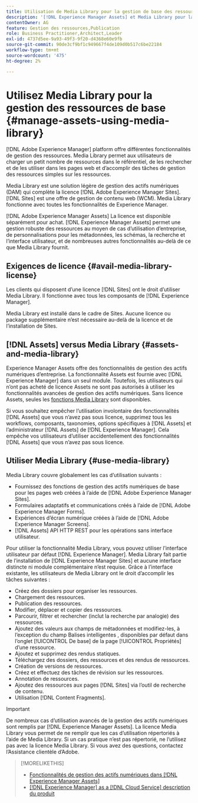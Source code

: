 ```yaml
---
title: Utilisation de Media Library pour la gestion de base des ressources numériques
description: '[!DNL Experience Manager Assets] et Media Library pour la gestion des ressources.'
contentOwner: AG
feature: Gestion des ressources,Publication
role: Business Practitioner,Architect,Leader
exl-id: 4737d5ee-9a93-49f3-9f20-d4368e60e9fb
source-git-commit: 90de3cf9bf1c949667f4de109d0b517c6be22184
workflow-type: tm+mt
source-wordcount: '475'
ht-degree: 2%

---
```


<!--

Define Media Lib
Define req for it
Define use cases
Define what is not included

-->

# Utilisez Media Library pour la gestion des ressources de base {#manage-assets-using-media-library}

[!DNL Adobe Experience Manager] platform offre différentes fonctionnalités de gestion des ressources. Media Library permet aux utilisateurs de charger un petit nombre de ressources dans le référentiel, de les rechercher et de les utiliser dans les pages web et d’accomplir des tâches de gestion des ressources simples sur les ressources.

Media Library est une solution légère de gestion des actifs numériques (DAM) qui complète la licence [!DNL Adobe Experience Manager Sites]. [!DNL Sites] est une offre de gestion de contenu web (WCM). Media Library fonctionne avec toutes les fonctionnalités de Experience Manager.

[!DNL Adobe Experience Manager Assets] La licence est disponible séparément pour achat. [!DNL Experience Manager Assets] permet une gestion robuste des ressources au moyen de cas d’utilisation d’entreprise, de personnalisations pour les métadonnées, les schémas, la recherche et l’interface utilisateur, et de nombreuses autres fonctionnalités au-delà de ce que Media Library fournit.

## Exigences de licence {#avail-media-library-license}

Les clients qui disposent d’une licence [!DNL Sites] ont le droit d’utiliser Media Library. Il fonctionne avec tous les composants de [!DNL Experience Manager].

Media Library est installé dans le cadre de Sites. Aucune licence ou package supplémentaire n’est nécessaire au-delà de la licence et de l’installation de Sites.

## [!DNL Assets] versus Media Library  {#assets-and-media-library}

Experience Manager Assets offre des fonctionnalités de gestion des actifs numériques d’entreprise. La fonctionnalité Assets est fournie avec [!DNL Experience Manager] dans un seul module. Toutefois, les utilisateurs qui n’ont pas acheté de licence Assets ne sont pas autorisés à utiliser les fonctionnalités avancées de gestion des actifs numériques. Sans licence Assets, seules les [fonctions Media Library](#use-media-library) sont disponibles.

Si vous souhaitez empêcher l’utilisation involontaire des fonctionnalités [!DNL Assets] que vous n’avez pas sous licence, supprimez tous les workflows, composants, taxonomies, options spécifiques à [!DNL Assets] et l’administrateur [!DNL Assets] de [!DNL Experience Manager]. Cela empêche vos utilisateurs d’utiliser accidentellement des fonctionnalités [!DNL Assets] que vous n’avez pas sous licence.

## Utiliser Media Library {#use-media-library}

Media Library couvre globalement les cas d’utilisation suivants :

* Fournissez des fonctions de gestion des actifs numériques de base pour les pages web créées à l’aide de [!DNL Adobe Experience Manager Sites].
* Formulaires adaptatifs et communications créés à l’aide de [!DNL Adobe Experience Manager Forms].
* Expériences d’écran numérique créées à l’aide de [!DNL Adobe Experience Manager Screens].
* [!DNL Assets] API HTTP REST pour les opérations sans interface utilisateur.

<!-- TBD: Remove this after confirmation. May need to merge this list with the list provided by PMs.

* Basic metadata properties
* Tag management
* Version control
* Static renditions
* Projects, tasks, workflow authoring
* Activity stream (timeline)
* Query Builder (API)
* Marketing Cloud integration
* User interface customization and extension
* Comments and annotation
-->

Pour utiliser la fonctionnalité Media Library, vous pouvez utiliser l’interface utilisateur par défaut [!DNL Experience Manager]. Media Library fait partie de l’installation de [!DNL Experience Manager Sites] et aucune interface distincte ni module complémentaire n’est requise. Grâce à l’interface existante, les utilisateurs de Media Library ont le droit d’accomplir les tâches suivantes :

* Créez des dossiers pour organiser les ressources.
* Chargement des ressources.
* Publication des ressources.
* Modifier, déplacer et copier des ressources.
* Parcourir, filtrer et rechercher (inclut la recherche par analogie) des ressources.
* Ajoutez des valeurs aux champs de métadonnées et modifiez-les, à l’exception du champ Balises intelligentes , disponibles par défaut dans l’onglet [!UICONTROL De base] de la page [!UICONTROL Propriétés] d’une ressource.
* Ajoutez et supprimez des rendus statiques.
* Téléchargez des dossiers, des ressources et des rendus de ressources.
* Création de versions de ressources.
* Créez et effectuez des tâches de révision sur les ressources.
* Annotation de ressources.
* Ajoutez des ressources aux pages [!DNL Sites] via l’outil de recherche de contenu.
* Utilisation [!DNL Content Fragments].

<!-- TBD: Define exactly which basic Assets workflow are available for use with Media Library?
-->

>[!IMPORTANT]
>
>De nombreux cas d’utilisation avancés de la gestion des actifs numériques sont remplis par [!DNL Experience Manager Assets]. La licence Media Library vous permet de ne remplir que les cas d’utilisation répertoriés à l’aide de Media Library. Si un cas pratique n’est pas répertorié, ne l’utilisez pas avec la licence Media Library. Si vous avez des questions, contactez l’Assistance clientèle d’Adobe.

<!-- TBD: Add a CTA - how to contact Adobe for queries. -->

>[!MORELIKETHIS]
>
>* [Fonctionnalités de gestion des actifs numériques dans [!DNL Experience Manager Assets]](https://experienceleague.adobe.com/docs/experience-manager-cloud-service/assets/home.html?lang=fr)
>* [[!DNL Experience Manager] as a [!DNL Cloud Service] description du produit](https://helpx.adobe.com/legal/product-descriptions/adobe-experience-manager-cloud-service.html)

